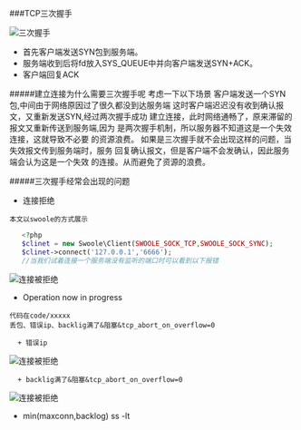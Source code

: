 ###TCP三次握手






![三次握手](https://github.com/yigebanchengxuyuan/network-knowledge/blob/master/image/tcp%E4%B8%89%E6%AC%A1%E6%8F%A1%E6%89%8B.png)


   + 首先客户端发送SYN包到服务端。
   + 服务端收到后将fd放入SYS_QUEUE中并向客户端发送SYN+ACK。
   + 客户端回复ACK

#####建立连接为什么需要三次握手呢
    考虑一下以下场景
        客户端发送一个SYN包,中间由于网络原因过了很久都没到达服务端
        这时客户端迟迟没有收到确认报文，又重新发送SYN,经过两次握手成功
        建立连接，此时网络通畅了，原来滞留的报文又重新传送到服务端,因为
        是两次握手机制，所以服务器不知道这是一个失效连接，这就导致不必要
        的资源浪费。
        如果是三次握手就不会出现这样的问题，当失效报文传到服务端时，服务
        回复确认报文，但是客户端不会发确认，因此服务端会认为这是一个失效
        的连接。从而避免了资源的浪费。
        
#####三次握手经常会出现的问题
   + 连接拒绝

    本文以swoole的方式展示
    
 ```php
    <?php
    $clinet = new Swoole\Client(SWOOLE_SOCK_TCP,SWOOLE_SOCK_SYNC);
    $clinet->connect('127.0.0.1','6666'); 
    //当我们试着连接一个服务端没有监听的端口时可以看到以下报错
 ```    
![连接被拒绝](https://github.com/yigebanchengxuyuan/network-knowledge/blob/master/image/tcp-02.png)
   + Operation now in progress
   
    代码在code/xxxxx
    丢包、错误ip、backlig满了&阻塞&tcp_abort_on_overflow=0
    
      + 错误ip
![连接被拒绝](https://github.com/yigebanchengxuyuan/network-knowledge/blob/master/image/tcp-03.png)  
    
      + backlig满了&阻塞&tcp_abort_on_overflow=0
![连接被拒绝](https://github.com/yigebanchengxuyuan/network-knowledge/blob/master/image/tcp-04.png)
      
   + min(maxconn,backlog)  ss -lt
     
        
        
          

